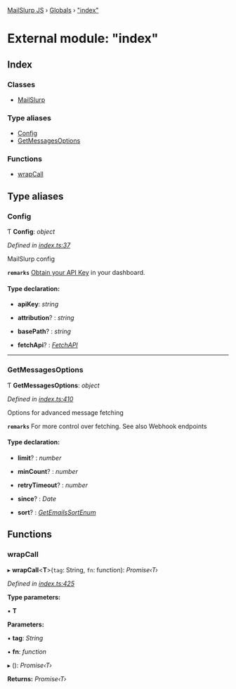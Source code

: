 [MailSlurp JS](../README.md) › [Globals](../globals.md) › ["index"](_index_.md)

# External module: "index"

## Index

### Classes

* [MailSlurp](../classes/_index_.mailslurp.md)

### Type aliases

* [Config](_index_.md#config)
* [GetMessagesOptions](_index_.md#getmessagesoptions)

### Functions

* [wrapCall](_index_.md#wrapcall)

## Type aliases

###  Config

Ƭ **Config**: *object*

*Defined in [index.ts:37](https://github.com/mailslurp/mailslurp-client-ts-js/blob/61eff68/index.ts#L37)*

MailSlurp config

**`remarks`** 
[Obtain your API Key](https://app.mailslurp.com) in your dashboard.

#### Type declaration:

* **apiKey**: *string*

* **attribution**? : *string*

* **basePath**? : *string*

* **fetchApi**? : *[FetchAPI](_node_modules_mailslurp_swagger_sdk_ts_dist_runtime_d_.md#fetchapi)*

___

###  GetMessagesOptions

Ƭ **GetMessagesOptions**: *object*

*Defined in [index.ts:410](https://github.com/mailslurp/mailslurp-client-ts-js/blob/61eff68/index.ts#L410)*

Options for advanced message fetching

**`remarks`** 
For more control over fetching. See also Webhook endpoints

#### Type declaration:

* **limit**? : *number*

* **minCount**? : *number*

* **retryTimeout**? : *number*

* **since**? : *Date*

* **sort**? : *[GetEmailsSortEnum](../enums/_node_modules_mailslurp_swagger_sdk_ts_dist_apis_inboxcontrollerapi_d_.getemailssortenum.md)*

## Functions

###  wrapCall

▸ **wrapCall**<**T**>(`tag`: String, `fn`: function): *Promise‹T›*

*Defined in [index.ts:425](https://github.com/mailslurp/mailslurp-client-ts-js/blob/61eff68/index.ts#L425)*

**Type parameters:**

▪ **T**

**Parameters:**

▪ **tag**: *String*

▪ **fn**: *function*

▸ (): *Promise‹T›*

**Returns:** *Promise‹T›*
